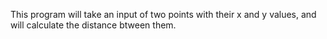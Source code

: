 This program will take an input of two points with their x and y values, and will calculate the distance btween them.
